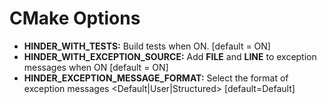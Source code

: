 # CMake Options

* **HINDER_WITH_TESTS:** Build tests when ON. [default = ON]
* **HINDER_WITH_EXCEPTION_SOURCE:** Add ____FILE____ and ____LINE____ to exception messages when
ON [default = ON]
* **HINDER_EXCEPTION_MESSAGE_FORMAT:** Select the format of exception messages 
  <Default|User|Structured> [default=Default]
